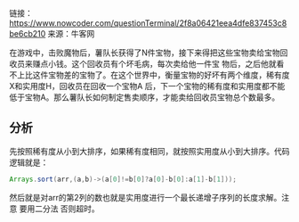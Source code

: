 链接：https://www.nowcoder.com/questionTerminal/2f8a06421eea4dfe837453c8be6cb210
来源：牛客网

在游戏中，击败魔物后，薯队长获得了N件宝物，接下来得把这些宝物卖给宝物回收员来赚点小钱。这个回收员有个坏毛病，每次卖给他一件宝 物后，之后他就看不上比这件宝物差的宝物了。在这个世界中，衡量宝物的好坏有两个维度，稀有度X和实用度H，回收员在回收一个宝物A 后，下一个宝物的稀有度和实用度都不能低于宝物A。那么薯队长如何制定售卖顺序，才能卖给回收员宝物总个数最多。 

## 分析
先按照稀有度从小到大排序，如果稀有度相同，就按照实用度从小到大排序。代码逻辑就是：
```java
Arrays.sort(arr,(a,b)->(a[0]!=b[0]?a[0]-b[0]:a[1]-b[1]));
```
然后就是对arr的第2列的数也就是实用度进行一个最长递增子序列的长度求解。注意 要用二分法 否则超时。